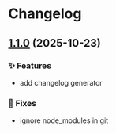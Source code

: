 # Changelog

## [1.1.0](https://github.com/GloryMat2025/appmat/releases/tag/v1.1.0) (2025-10-23)

### ✨ Features
- add changelog generator

### 🐛 Fixes
- ignore node_modules in git
